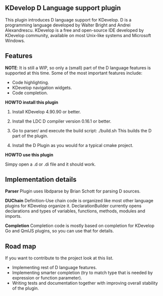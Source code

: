 KDevelop D Language support plugin
-------------------------------------------------

This plugin introduces D language support for KDevelop. D is a programming language developed by Walter Bright and Andrei Alexandrescu. KDevelop is a free and open-source IDE developed by KDevelop community, available on most Unix-like systems and Microsoft Windows.

Features
--------------------
**NOTE**: It is still a WIP, so only a (small) part of the D language features is supported at this time. 
Some of the most important features include:
 -   Code highlighting.
 -   KDevelop navigation widgets.
 -   Code completion.

**HOWTO install this plugin**

1) Install KDevelop 4.90.90 or better.

2) Install the LDC D compiler version 0.16.1 or better.

3) Go to parser/ and execute the build script: ./build.sh
   This builds the D part of the plugin.

4) Install the D Plugin as you would for a typical cmake project.

**HOWTO use this plugin**

Simpy open a .d or .di file and it should work.


Implementation details
---------------------------
**Parser**
Plugin uses libdparse by Brian Schott for parsing D sources.

**DUChain**
Definition-Use chain code is organized like most other language plugins for KDevelop organize it. DeclarationBuilder currently opens declarations and types of variables, functions, methods, modules and imports.

**Completion**
Completion code is mostly based on completion for KDevelop Go and QmlJS plugins, so you can use that for details.


Road map
-----------------------
If you want to contribute to the project look at this list.
- Implementing rest of D language features.
- Implementing smarter completion (try to match type that is needed by expression or function parameter).
- Writing tests and documentation together with improving overall stability of the plugin.
